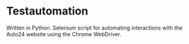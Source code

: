 # Testautomation

Written in Python. Selenium script for automating interactions with the Auto24 website using the Chrome WebDriver.
